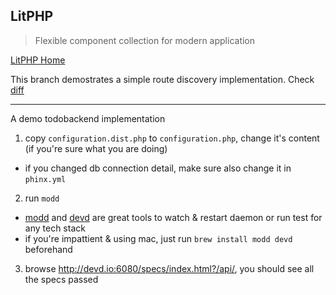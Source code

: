 LitPHP
------

> Flexible component collection for modern application

[LitPHP Home](http://litphp.github.io/)

This branch demostrates a simple route discovery implementation. Check [diff](https://github.com/litphp/todobackend/compare/cookbook/route-discovery)

--------------

A demo todobackend implementation

1. copy `configuration.dist.php` to `configuration.php`, change it's content (if you're sure what you are doing)

  + if you changed db connection detail, make sure also change it in `phinx.yml`

2. run `modd`

  + [modd](https://github.com/cortesi/modd) and [devd](https://github.com/cortesi/devd) are great tools to watch & restart daemon or run test for any tech stack
  + if you're impattient & using mac, just run `brew install modd devd` beforehand

3. browse <http://devd.io:6080/specs/index.html?/api/>, you should see all the specs passed
